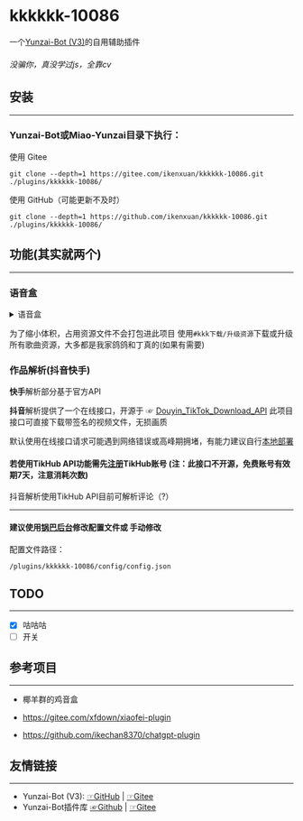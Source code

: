 # kkkkkk-10086
一个[Yunzai-Bot (V3)](https://github.com/yoimiya-kokomi/Miao-Yunzai)的自用辅助插件
###### 没骗你，真没学过js，全靠cv

## 安装
***
### Yunzai-Bot或Miao-Yunzai目录下执行：
使用 Gitee
```
git clone --depth=1 https://gitee.com/ikenxuan/kkkkkk-10086.git ./plugins/kkkkkk-10086/
```
使用 GitHub（可能更新不及时）
```
git clone --depth=1 https://github.com/ikenxuan/kkkkkk-10086.git ./plugins/kkkkkk-10086/
```

## 功能(其实就两个)
***
### 语音盒

<details>
  <summary>语音盒</summary>

鸡音盒

丁真盒

鸡汤盒

耀阳盒

神鹰盒
</details>

为了缩小体积，占用资源文件不会打包进此项目
使用`#kkk下载/升级资源`下载或升级所有歌曲资源，大多都是我家鸽鸽和丁真的(如果有需要)

### 作品解析(抖音快手)

**快手**解析部分基于官方API

**抖音**解析提供了一个在线接口，开源于 ☞ [Douyin_TikTok_Download_API](https://github.com/Evil0ctal/Douyin_TikTok_Download_API)
此项目接口可直接下载带签名的视频文件，无损画质

默认使用在线接口请求可能遇到网络错误或高峰期拥堵，有能力建议自行[本地部署](https://github.com/Evil0ctal/Douyin_TikTok_Download_API#%E9%83%A8%E7%BD%B2%E6%96%B9%E5%BC%8F%E4%B8%80-linux)
#### 若使用TikHub API功能需先[注册](https://dash.tikhub.io/signin?next=/dashboard)TikHub账号 (注：此接口不开源，免费账号有效期7天，注意消耗次数)
抖音解析使用TikHub API目前可解析评论（?）
***

#### 建议使用[锅巴后台](https://gitee.com/guoba-yunzai/guoba-plugin)修改配置文件或 手动修改

配置文件路径：

`/plugins/kkkkkk-10086/config/config.json`

## TODO
***
- [x] 咕咕咕
- [ ] 开关
## 参考项目
 ***
- 椰羊群的鸡音盒

- https://gitee.com/xfdown/xiaofei-plugin

- https://github.com/ikechan8370/chatgpt-plugin

## 友情链接
***
* Yunzai-Bot (V3): [☞GitHub](https://github.com/yoimiya-kokomi/Miao-Yunzai) | [☞Gitee](https://gitee.com/yoimiya-kokomi/Miao-Yunzai)
* Yunzai-Bot插件库 [☞Github](https://github.com/yhArcadia/Yunzai-Bot-plugins-index) | [☞Gitee](https://gitee.com/yhArcadia/Yunzai-Bot-plugins-index)